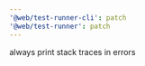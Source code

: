 ```yaml
---
'@web/test-runner-cli': patch
'@web/test-runner': patch
---
```


always print stack traces in errors
